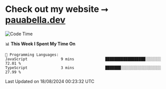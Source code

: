 # Check out my website ⭢ [pauabella.dev](https://pauabella.dev)

<!--START_SECTION:waka-->
![Code Time](http://img.shields.io/badge/Code%20Time-3%2C643%20hrs-blue)

📊 **This Week I Spent My Time On** 

```text
💬 Programming Languages: 
JavaScript               9 mins              ██████████████████░░░░░░░   72.01 % 
TypeScript               3 mins              ███████░░░░░░░░░░░░░░░░░░   27.99 % 
```


 Last Updated on 18/08/2024 00:23:32 UTC
<!--END_SECTION:waka-->
